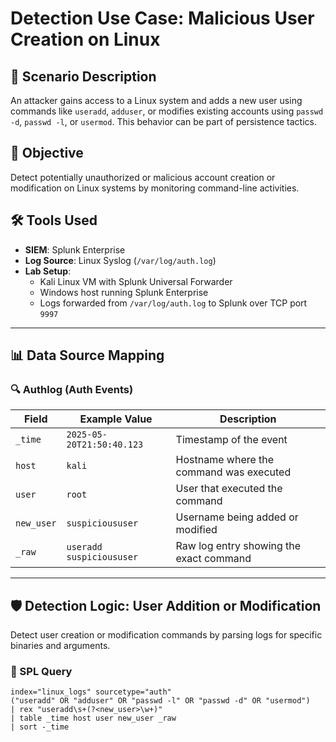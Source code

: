 # Detection Use Case: Malicious User Creation on Linux

## 📝 Scenario Description
An attacker gains access to a Linux system and adds a new user using commands like `useradd`, `adduser`, or modifies existing accounts using `passwd -d`, `passwd -l`, or `usermod`. This behavior can be part of persistence tactics.

## 🎯 Objective
Detect potentially unauthorized or malicious account creation or modification on Linux systems by monitoring command-line activities.

## 🛠️ Tools Used
- **SIEM**: Splunk Enterprise
- **Log Source**: Linux Syslog (`/var/log/auth.log`)
- **Lab Setup**:
  - Kali Linux VM with Splunk Universal Forwarder
  - Windows host running Splunk Enterprise
  - Logs forwarded from `/var/log/auth.log` to Splunk over TCP port `9997`

---

## 📊 Data Source Mapping

### 🔍 Authlog (Auth Events)

| Field     | Example Value           | Description                                |
|----------|--------------------------|--------------------------------------------|
| `_time`  | `2025-05-20T21:50:40.123` | Timestamp of the event                     |
| `host`   | `kali`                   | Hostname where the command was executed    |
| `user`   | `root`                   | User that executed the command             |
| `new_user` | `suspicioususer`      | Username being added or modified           |
| `_raw`   | `useradd suspicioususer` | Raw log entry showing the exact command    |

---

## 🛡️ Detection Logic: User Addition or Modification

Detect user creation or modification commands by parsing logs for specific binaries and arguments.

### 🔎 SPL Query

```spl
index="linux_logs" sourcetype="auth" 
("useradd" OR "adduser" OR "passwd -l" OR "passwd -d" OR "usermod")
| rex "useradd\s+(?<new_user>\w+)"
| table _time host user new_user _raw
| sort -_time
```


